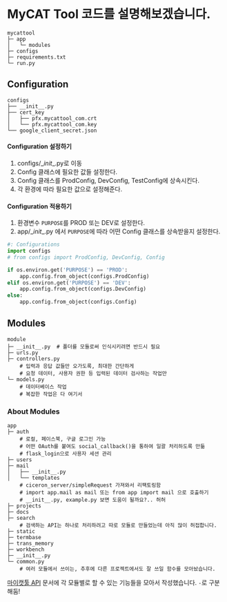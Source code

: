 # MyCAT Tool 코드를 설명해보겠습니다.

```shell
mycattool
├─ app
│	└─ modules
├─ configs
├─ requirements.txt
└─ run.py
```



## Configuration

```shell
configs
├── __init__.py
├── cert_key
│   ├── pfx.mycattool_com.crt
│   └── pfx.mycattool_com.key
└── google_client_secret.json
```



#### Configuration 설정하기

1. configs/\__init__.py로 이동
2. Config 클래스에 필요한 값들 설정한다.
3. Config 클래스를 ProdConfig, DevConfig, TestConfig에 상속시킨다.
4. 각 환경에 따라 필요한 값으로 설정해준다.



#### Configuration 적용하기

1. 환경변수 `PURPOSE`를 PROD 또는 DEV로 설정한다.
2. app/\__init__.py 에서 `PURPOSE`에 따라 어떤 Config 클래스를 상속받을지 설정한다.

```python
#: Configurations
import configs
# from configs import ProdConfig, DevConfig, Config

if os.environ.get('PURPOSE') == 'PROD':
    app.config.from_object(configs.ProdConfig)
elif os.environ.get('PURPOSE') == 'DEV':
    app.config.from_object(configs.DevConfig)
else:
    app.config.from_object(configs.Config)
```





## Modules

```shell
module
├─ __init__.py	# 폴더를 모듈로써 인식시키려면 반드시 필요
├─ urls.py
├─ controllers.py
	# 입력과 응답 값들만 오가도록, 최대한 간단하게
	# 요청 데이터, 사용자 권한 등 입력된 데이터 검사하는 작업만
└─ models.py
	# 데이터베이스 작업
	# 복잡한 작업은 다 여기서
```



### About Modules

```shell
app
├─ auth
	# 로컬, 페이스북, 구글 로그인 가능
	# 어떤 OAuth를 붙여도 social_callback()을 통하여 일괄 처리하도록 만듦
	# flask_login으로 사용자 세션 관리
├─ users
├─ mail
│   ├── __init__.py
│   └── templates
	# ciceron_server/simpleRequest 가져와서 리팩토링함
	# import app.mail as mail 또는 from app import mail 으로 호출하기
	# __init__.py, example.py 보면 도움이 될까요?.. 허허
├─ projects
├─ docs
├─ search
	# 검색하는 API는 하나로 처리하려고 따로 모듈로 만들었는데 아직 많이 허접합니다.
├─ static
├─ termbase
├─ trans_memory
├─ workbench
├─ __init__.py
└─ common.py
	# 여러 모듈에서 쓰이는, 추후에 다른 프로젝트에서도 잘 쓰일 함수를 모아놨습니다.
```

[마이캣툴 API](https://docs.google.com/document/d/1TsqcnW4W-_cK1vxvjQGAw5ib5F0qjAyrwJ4HTAYb_JI/edit?usp=sharing) 문서에 각 모듈별로 할 수 있는 기능들을 모아서 작성했습니다. `-`로 구분해둠!

